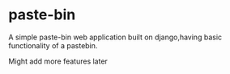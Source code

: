 # paste-bin
A simple paste-bin web application built on django,having basic functionality of a pastebin.

Might add more features later


